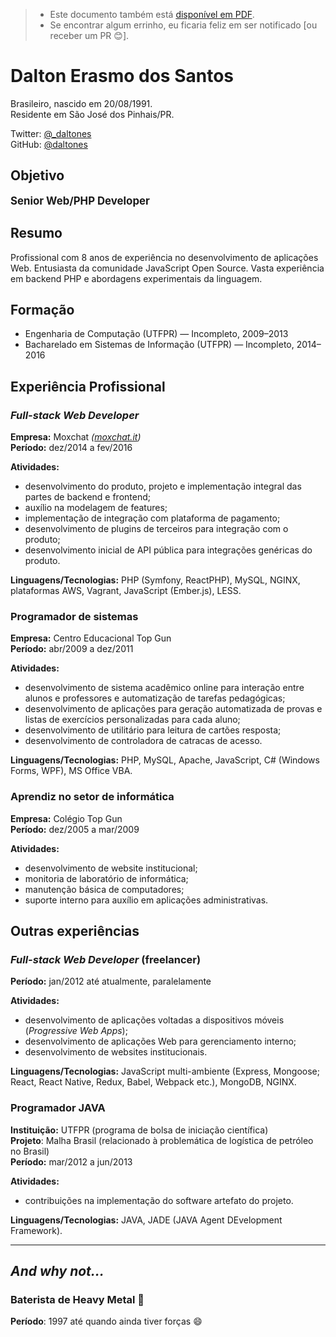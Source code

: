 > - Este documento também está [disponível em PDF](https://raw.githubusercontent.com/daltones/curriculum/master/curriculum.pdf).
> - Se encontrar algum errinho, eu ficaria feliz em ser notificado [ou receber um PR :blush:].

# Dalton Erasmo dos Santos

Brasileiro, nascido em 20/08/1991.  
Residente em São José dos Pinhais/PR.  
  
Twitter: [@_daltones](https://twitter.com/_daltones)  
GitHub: [@daltones](https://github.com/daltones)


## Objetivo

<big>**Senior Web/PHP Developer**</big>


## Resumo

Profissional com 8 anos de experiência no desenvolvimento de aplicações Web. Entusiasta da comunidade JavaScript Open Source. Vasta experiência em backend PHP e abordagens experimentais da linguagem.


## Formação

- Engenharia de Computação (UTFPR) — Incompleto, 2009–2013
- Bacharelado em Sistemas de Informação (UTFPR) — Incompleto, 2014–2016


## Experiência Profissional

### _Full-stack Web Developer_
**Empresa:** Moxchat _([moxchat.it](https://moxchat.it))_  
**Período:** dez/2014 a fev/2016

**Atividades:**
- desenvolvimento do produto, projeto e implementação integral das partes de backend e frontend;
- auxílio na modelagem de features;
- implementação de integração com plataforma de pagamento;
- desenvolvimento de plugins de terceiros para integração com o produto;
- desenvolvimento inicial de API pública para integrações genéricas do produto.

**Linguagens/Tecnologias:** PHP (Symfony, ReactPHP), MySQL, NGINX, plataformas AWS, Vagrant, JavaScript (Ember.js), LESS. 

### Programador de sistemas
**Empresa:** Centro Educacional Top Gun  
**Período:** abr/2009 a dez/2011

**Atividades:**
- desenvolvimento de sistema acadêmico online para interação entre alunos e professores e automatização de tarefas pedagógicas;
- desenvolvimento de aplicações para geração automatizada de provas e listas de exercícios personalizadas para cada aluno;
- desenvolvimento de utilitário para leitura de cartões resposta;
- desenvolvimento de controladora de catracas de acesso.

**Linguagens/Tecnologias:** PHP, MySQL, Apache, JavaScript, C# (Windows Forms, WPF), MS Office VBA.

### Aprendiz no setor de informática
**Empresa:** Colégio Top Gun  
**Período:** dez/2005 a mar/2009

**Atividades:**
- desenvolvimento de website institucional;
- monitoria de laboratório de informática;
- manutenção básica de computadores;
- suporte interno para auxílio em aplicações administrativas.


## Outras experiências

### _Full-stack Web Developer_ (freelancer)

**Período:** jan/2012 até atualmente, paralelamente

**Atividades:**
- desenvolvimento de aplicações voltadas a dispositivos móveis (_Progressive Web Apps_);
- desenvolvimento de aplicações Web para gerenciamento interno;
- desenvolvimento de websites institucionais.

**Linguagens/Tecnologias:** JavaScript multi-ambiente (Express, Mongoose; React, React Native, Redux, Babel, Webpack etc.), MongoDB, NGINX.

### Programador JAVA

**Instituição:** UTFPR (programa de bolsa de iniciação científica)  
**Projeto**: Malha Brasil (relacionado à problemática de logística de petróleo no Brasil)  
**Período:** mar/2012 a jun/2013  

**Atividades:**
- contribuições na implementação do software artefato do projeto.

**Linguagens/Tecnologias:** JAVA, JADE (JAVA Agent DEvelopment Framework).

---

## _And why not…_

### Baterista de Heavy Metal :metal:
**Período**: 1997 até quando ainda tiver forças :smile:
